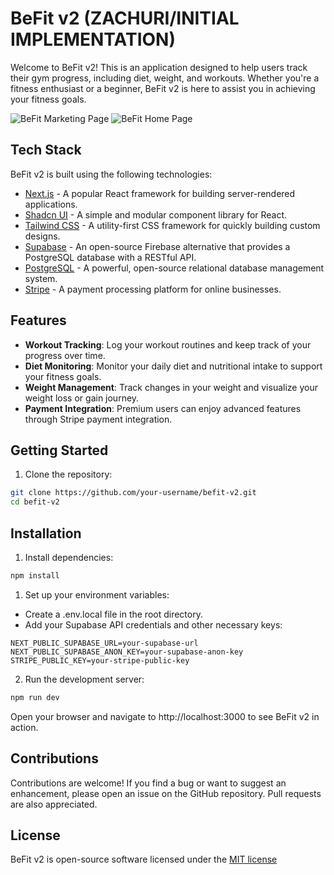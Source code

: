 # BeFit v2 (ZACHURI/INITIAL IMPLEMENTATION)

Welcome to BeFit v2! This is an application designed to help users track their gym progress, including diet, weight, and workouts. Whether you're a fitness enthusiast or a beginner, BeFit v2 is here to assist you in achieving your fitness goals.

![BeFit Marketing Page](https://www.zachuri.com/_next/image?url=%2Fassets%2Fprojects%2Fbefit-v2.png&w=1200&q=75)
![BeFit Home Page](https://www.zachuri.com/_next/image?url=%2Fassets%2Fprojects%2Fbefit-v2-1.png&w=1200&q=75)

## Tech Stack

BeFit v2 is built using the following technologies:

- [Next.js](https://nextjs.org/) - A popular React framework for building server-rendered applications.
- [Shadcn UI](https://ui.shadcn.com/) - A simple and modular component library for React.
- [Tailwind CSS](https://tailwindcss.com/) - A utility-first CSS framework for quickly building custom designs.
- [Supabase](https://supabase.io/) - An open-source Firebase alternative that provides a PostgreSQL database with a RESTful API.
- [PostgreSQL](https://www.postgresql.org/) - A powerful, open-source relational database management system.
- [Stripe](https://stripe.com/) - A payment processing platform for online businesses.

## Features

- **Workout Tracking**: Log your workout routines and keep track of your progress over time.
- **Diet Monitoring**: Monitor your daily diet and nutritional intake to support your fitness goals.
- **Weight Management**: Track changes in your weight and visualize your weight loss or gain journey.
- **Payment Integration**: Premium users can enjoy advanced features through Stripe payment integration.

## Getting Started

1. Clone the repository:

```sh
git clone https://github.com/your-username/befit-v2.git
cd befit-v2
```

## Installation

1. Install dependencies:

```sh
npm install
```

1. Set up your environment variables:

- Create a .env.local file in the root directory.
- Add your Supabase API credentials and other necessary keys:

```
NEXT_PUBLIC_SUPABASE_URL=your-supabase-url
NEXT_PUBLIC_SUPABASE_ANON_KEY=your-supabase-anon-key
STRIPE_PUBLIC_KEY=your-stripe-public-key
```

2. Run the development server:

```sh
npm run dev

```

Open your browser and navigate to http://localhost:3000 to see BeFit v2 in action.

## Contributions

Contributions are welcome! If you find a bug or want to suggest an enhancement, please open an issue on the GitHub repository. Pull requests are also appreciated.

## License

BeFit v2 is open-source software licensed under the [MIT license](https://github.com/zachuri/befit-v2/blob/main/LICENSE.md)
